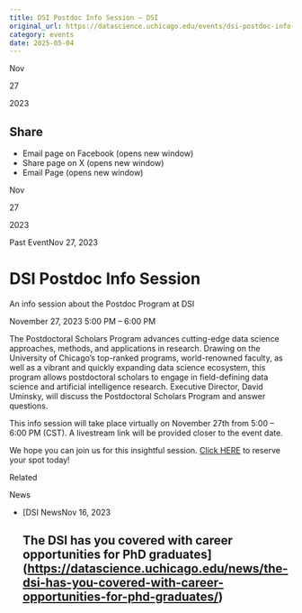 ```yaml
---
title: DSI Postdoc Info Session – DSI
original_url: https://datascience.uchicago.edu/events/dsi-postdoc-info-session
category: events
date: 2025-05-04
---
```


Nov

27

2023

## Share

* Email page on Facebook (opens new window)
* Share page on X (opens new window)
* Email Page (opens new window)

<!-- Table-like structure detected -->

Nov

27

2023

Past EventNov 27, 2023

# DSI Postdoc Info Session

An info session about the Postdoc Program at DSI

November 27, 2023 5:00 PM – 6:00 PM

The Postdoctoral Scholars Program advances cutting-edge data science approaches, methods, and applications in research. Drawing on the University of Chicago’s top-ranked programs, world-renowned faculty, as well as a vibrant and quickly expanding data science ecosystem, this program allows postdoctoral scholars to engage in field-defining data science and artificial intelligence research. Executive Director, David Uminsky, will discuss the Postdoctoral Scholars Program and answer questions.

This info session will take place virtually on November 27th from 5:00 – 6:00 PM (CST). A livestream link will be provided closer to the event date.

We hope you can join us for this insightful session. [Click HERE](https://forms.gle/i9Lh6Huue3w6yzqS6) to reserve your spot today!

Related

News

* [DSI NewsNov 16, 2023

  ## The DSI has you covered with career opportunities for PhD graduates](https://datascience.uchicago.edu/news/the-dsi-has-you-covered-with-career-opportunities-for-phd-graduates/)